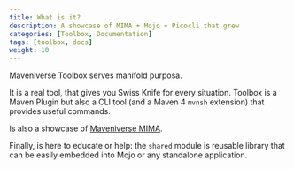 ```yaml
---
title: What is it?
description: A showcase of MIMA + Mojo + Picocli that grew
categories: [Toolbox, Documentation]
tags: [toolbox, docs]
weight: 10
---
```


Maveniverse Toolbox serves manifold purposa.

It is a real tool, that gives you Swiss Knife for every situation. Toolbox is a Maven Plugin but also a CLI tool (and a Maven 4
`mvnsh` extension) that provides useful commands.

Is also a showcase of [Maveniverse MIMA](https://maveniverse.eu/docs/mima/).

Finally, is here to educate or help: the `shared` module is reusable library that can be easily embedded into Mojo
or any standalone application.
